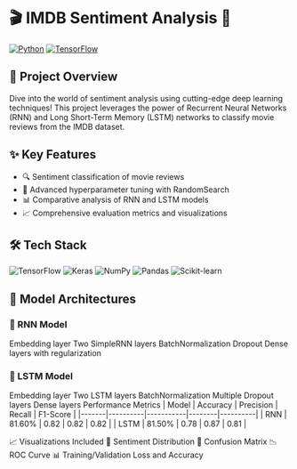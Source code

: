 # 🎬 IMDB Sentiment Analysis 🤖

[![Python](https://img.shields.io/badge/Python-3.7%2B-blue?style=for-the-badge&logo=python)](https://www.python.org)
[![TensorFlow](https://img.shields.io/badge/TensorFlow-2.15-orange?style=for-the-badge&logo=tensorflow)](https://www.tensorflow.org)

## 🌟 Project Overview

Dive into the world of sentiment analysis using cutting-edge deep learning techniques! This project leverages the power of Recurrent Neural Networks (RNN) and Long Short-Term Memory (LSTM) networks to classify movie reviews from the IMDB dataset.

## ✨ Key Features

- 🔍 Sentiment classification of movie reviews
- 🧪 Advanced hyperparameter tuning with RandomSearch
- 📊 Comparative analysis of RNN and LSTM models
- 📈 Comprehensive evaluation metrics and visualizations

## 🛠 Tech Stack

![TensorFlow](https://img.shields.io/badge/TensorFlow-black?style=flat-square&logo=tensorflow)
![Keras](https://img.shields.io/badge/Keras-red?style=flat-square&logo=keras)
![NumPy](https://img.shields.io/badge/NumPy-blue?style=flat-square&logo=numpy)
![Pandas](https://img.shields.io/badge/Pandas-purple?style=flat-square&logo=pandas)
![Scikit-learn](https://img.shields.io/badge/Scikit--learn-orange?style=flat-square&logo=scikit-learn)


## 🧠 Model Architectures
### 🔹 RNN Model
 Embedding layer
 Two SimpleRNN layers
 BatchNormalization
 Dropout
 Dense layers with regularization
### 🔹 LSTM Model
 Embedding layer
 Two LSTM layers
 BatchNormalization
 Multiple Dropout layers
 Dense layers
 Performance Metrics
| Model | Accuracy | Precision | Recall | F1-Score | |-------|----------|-----------|--------|----------| | RNN | 81.60% | 0.82 | 0.82 | 0.82 | | LSTM | 81.50% | 0.78 | 0.87 | 0.81 |

📈 Visualizations Included
🌈 Sentiment Distribution
🎯 Confusion Matrix
📉 ROC Curve
📊 Training/Validation Loss and Accuracy
